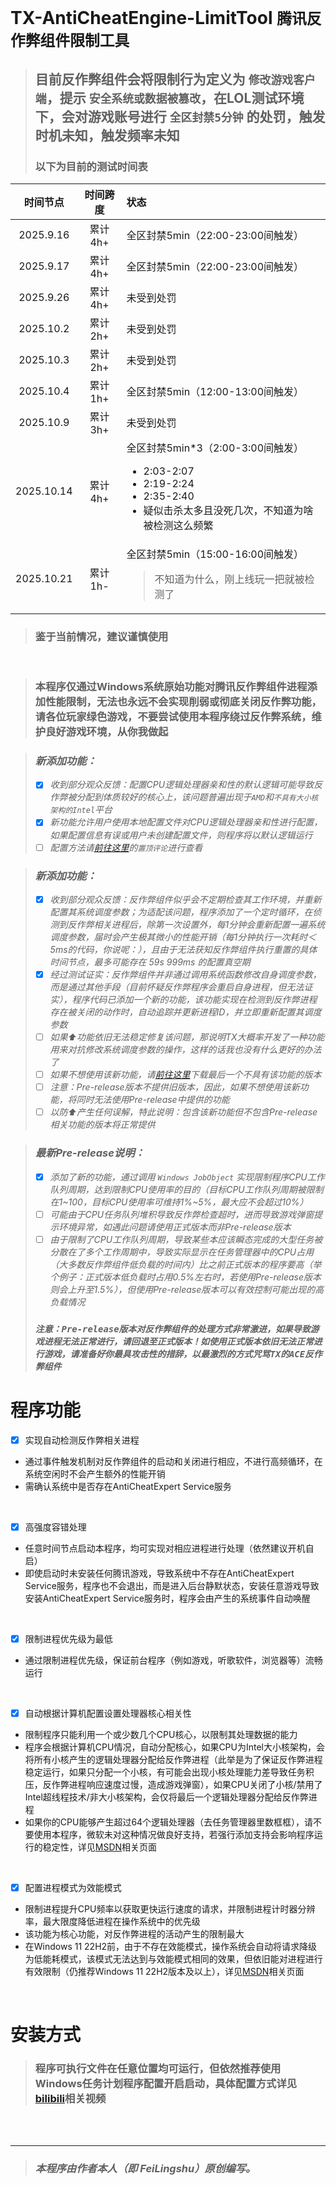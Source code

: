 # TX-AntiCheatEngine-LimitTool `腾讯反作弊组件限制工具`  
> ## 目前反作弊组件会将限制行为定义为 `修改游戏客户端`，提示 `安全系统或数据被篡改`，在LOL测试环境下，会对游戏账号进行 `全区封禁5分钟` 的处罚，触发时机未知，触发频率未知
> ### 以下为目前的测试时间表

|时间节点|时间跨度|状态|
|:-:|:-:|:-|
|2025.9.16|累计4h+|全区封禁5min（22:00-23:00间触发）|
|2025.9.17|累计4h+|全区封禁5min（22:00-23:00间触发）|
|2025.9.26|累计4h+|未受到处罚|
|2025.10.2|累计2h+|未受到处罚|
|2025.10.3|累计2h+|未受到处罚|
|2025.10.4|累计1h+|全区封禁5min（12:00-13:00间触发）|
|2025.10.9|累计3h+|未受到处罚|
|2025.10.14|累计4h+|全区封禁5min*3（2:00-3:00间触发）<p class="tiny-text"></p><ul><li>2:03-2:07</li><li>2:19-2:24</li><li>2:35-2:40</li><li>疑似击杀太多且没死几次，不知道为啥被检测这么频繁</li></ul>|
|2025.10.21|累计1h-|全区封禁5min（15:00-16:00间触发）<p class="tiny-text"></p><blockquote>不知道为什么，刚上线玩一把就被检测了</blockquote>|

> ### 鉴于当前情况，建议谨慎使用

</br>

> ### 本程序仅通过Windows系统原始功能对腾讯反作弊组件进程添加性能限制，无法也永远不会实现削弱或彻底关闭反作弊功能，请各位玩家绿色游戏，不要尝试使用本程序绕过反作弊系统，维护良好游戏环境，从你我做起

> ### _新添加功能：_
> - [x] _收到部分观众反馈：配置CPU逻辑处理器亲和性的默认逻辑可能导致反作弊被分配到体质较好的核心上，该问题普遍出现于`AMD`和`不具有大小核架构的Intel`平台_
> - [x] _新功能允许用户使用本地配置文件对CPU逻辑处理器亲和性进行配置，如果配置信息有误或用户未创建配置文件，则程序将以默认逻辑运行_
> - [ ] _配置方法请[前往这里](https://www.bilibili.com/video/BV1dLfPYsEHx)的`置顶评论`进行查看_

> ### _新添加功能：_
> - [x] _收到部分观众反馈：反作弊组件似乎会不定期检查其工作环境，并重新配置其系统调度参数；为适配该问题，程序添加了一个定时循环，在侦测到反作弊相关进程后，除第一次设置外，每1分钟会重新配置一遍系统调度参数，届时会产生极其微小的性能开销（每1分钟执行一次耗时＜5ms的代码，你说呢：），且由于无法获知反作弊组件执行重置的具体时间节点，最多可能存在 59s 999ms 的配置真空期_
> - [x] _经过测试证实：反作弊组件并非通过调用系统函数修改自身调度参数，而是通过其他手段（目前怀疑反作弊程序会重启自身进程，但无法证实），程序代码已添加一个新的功能，该功能实现在检测到反作弊进程存在被关闭的动作时，自动追踪并更新进程ID，并立即重新配置其调度参数_
> - [ ] _如果⬆️功能依旧无法稳定修复该问题，那说明TX大概率开发了一种功能用来对抗修改系统调度参数的操作，这样的话我也没有什么更好的办法了_
> - [ ] _如果不想使用该新功能，请[前往这里](https://github.com/FeiLingshu/TX-AntiCheatEngine-LimitTool/releases/tag/1.1.1.1-Fix3)下载最后一个不具有该功能的版本_
> - [ ] _注意：Pre-release版本不提供旧版本，因此，如果不想使用该新功能，将同时无法使用Pre-release中提供的功能_
> - [ ] _以防⬆️产生任何误解，特此说明：包含该新功能但不包含Pre-release相关功能的版本将正常提供_

> ### _最新Pre-release说明：_
> - [x] _添加了新的功能，通过调用 `Windows JobObject` 实现限制程序CPU工作队列周期，达到限制CPU使用率的目的（目标CPU工作队列周期被限制在1~100，目标CPU使用率可维持1%~5%，最大应不会超过10%）_
> - [ ] _可能由于CPU任务队列堆积导致反作弊检查超时，进而导致游戏弹窗提示环境异常，如遇此问题请使用正式版本而非Pre-release版本_
> - [ ] _由于限制了CPU工作队列周期，导致某些本应该瞬态完成的大型任务被分散在了多个工作周期中，导致实际显示在任务管理器中的CPU占用（大多数反作弊组件低负载的时间内）比之前正式版本的程序要高（举个例子：正式版本低负载时占用0.5%左右时，若使用Pre-release版本则会上升至1.5%），但使用Pre-release版本可以有效控制可能出现的高负载情况_
>
> ### _`注意：Pre-release版本对反作弊组件的处理方式非常激进，如果导致游戏进程无法正常进行，请回退至正式版本！如使用正式版本依旧无法正常进行游戏，请准备好你最具攻击性的措辞，以最激烈的方式咒骂TX的ACE反作弊组件`_

# 程序功能  
- [x] 实现自动检测反作弊相关进程  
- 通过事件触发机制对反作弊组件的启动和关闭进行相应，不进行高频循环，在系统空闲时不会产生额外的性能开销  
- 需确认系统中是否存在AntiCheatExpert Service服务  
</br>

- [x] 高强度容错处理  
- 任意时间节点启动本程序，均可实现对相应进程进行处理（依然建议开机自启）  
- 即使启动时未安装任何腾讯游戏，导致系统中不存在AntiCheatExpert Service服务，程序也不会退出，而是进入后台静默状态，安装任意游戏导致安装AntiCheatExpert Service服务时，程序会由产生的系统事件自动唤醒  
</br>

- [x] 限制进程优先级为最低  
- 通过限制进程优先级，保证前台程序（例如游戏，听歌软件，浏览器等）流畅运行  
</br>

- [x] 自动根据计算机配置设置处理器核心相关性  
- 限制程序只能利用一个或少数几个CPU核心，以限制其处理数据的能力  
- 程序会根据计算机CPU情况，自动分配核心，如果CPU为Intel大小核架构，会将所有小核产生的逻辑处理器分配给反作弊进程（此举是为了保证反作弊进程稳定运行，如果只分配一个小核，有可能会出现小核处理能力差导致任务积压，反作弊进程响应速度过慢，造成游戏弹窗），如果CPU关闭了小核/禁用了Intel超线程技术/非大小核架构，会仅将最后一个逻辑处理器分配给反作弊进程  
- 如果你的CPU能够产生超过64个逻辑处理器（去任务管理器里数框框），请不要使用本程序，微软未对这种情况做良好支持，若强行添加支持会影响程序运行的稳定性，详见[MSDN](https://learn.microsoft.com/zh-cn/windows/win32/api/winbase/nf-winbase-setprocessaffinitymask?redirectedfrom=MSDN#remarks)相关页面  
</br>

- [x] 配置进程模式为效能模式  
- 限制进程提升CPU频率以获取更快运行速度的请求，并限制进程计时器分辨率，最大限度降低进程在操作系统中的优先级  
- 该功能为核心功能，对反作弊进程的活动产生的限制最大  
- 在Windows 11 22H2前，由于不存在效能模式，操作系统会自动将请求降级为低能耗模式，该模式无法达到与效能模式相同的效果，但依旧能对进程进行有效限制（仍推荐Windows 11 22H2版本及以上），详见[MSDN](https://learn.microsoft.com/zh-cn/windows/win32/api/processthreadsapi/nf-processthreadsapi-setprocessinformation#remarks)相关页面  
</br>

# 安装方式
> ### 程序可执行文件在任意位置均可运行，但依然推荐使用Windows任务计划程序配置开启启动，具体配置方式详见[bilibili](https://www.bilibili.com/video/BV1dLfPYsEHx)相关视频



<br></br>
___
> ### **_本程序由作者本人（即 FeiLingshu）原创编写。_**
